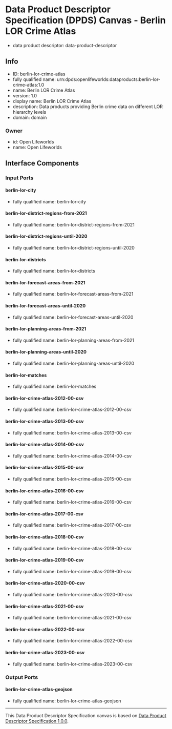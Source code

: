
# Data Product Descriptor Specification (DPDS) Canvas - Berlin LOR Crime Atlas

* data product descriptor: data-product-descriptor

## Info

* ID: berlin-lor-crime-atlas
* fully qualified name: urn:dpds:openlifeworlds:dataproducts:berlin-lor-crime-atlas:1.0
* name: Berlin LOR Crime Atlas
* version: 1.0
* display name: Berlin LOR Crime Atlas
* description: Data products providing Berlin crime data on different LOR hierarchy levels
* domain: domain
### Owner

* id: Open Lifeworlds
* name: Open Lifeworlds

## Interface Components

### Input Ports
#### berlin-lor-city
* fully qualified name: berlin-lor-city
#### berlin-lor-district-regions-from-2021
* fully qualified name: berlin-lor-district-regions-from-2021
#### berlin-lor-district-regions-until-2020
* fully qualified name: berlin-lor-district-regions-until-2020
#### berlin-lor-districts
* fully qualified name: berlin-lor-districts
#### berlin-lor-forecast-areas-from-2021
* fully qualified name: berlin-lor-forecast-areas-from-2021
#### berlin-lor-forecast-areas-until-2020
* fully qualified name: berlin-lor-forecast-areas-until-2020
#### berlin-lor-planning-areas-from-2021
* fully qualified name: berlin-lor-planning-areas-from-2021
#### berlin-lor-planning-areas-until-2020
* fully qualified name: berlin-lor-planning-areas-until-2020
#### berlin-lor-matches
* fully qualified name: berlin-lor-matches
#### berlin-lor-crime-atlas-2012-00-csv
* fully qualified name: berlin-lor-crime-atlas-2012-00-csv
#### berlin-lor-crime-atlas-2013-00-csv
* fully qualified name: berlin-lor-crime-atlas-2013-00-csv
#### berlin-lor-crime-atlas-2014-00-csv
* fully qualified name: berlin-lor-crime-atlas-2014-00-csv
#### berlin-lor-crime-atlas-2015-00-csv
* fully qualified name: berlin-lor-crime-atlas-2015-00-csv
#### berlin-lor-crime-atlas-2016-00-csv
* fully qualified name: berlin-lor-crime-atlas-2016-00-csv
#### berlin-lor-crime-atlas-2017-00-csv
* fully qualified name: berlin-lor-crime-atlas-2017-00-csv
#### berlin-lor-crime-atlas-2018-00-csv
* fully qualified name: berlin-lor-crime-atlas-2018-00-csv
#### berlin-lor-crime-atlas-2019-00-csv
* fully qualified name: berlin-lor-crime-atlas-2019-00-csv
#### berlin-lor-crime-atlas-2020-00-csv
* fully qualified name: berlin-lor-crime-atlas-2020-00-csv
#### berlin-lor-crime-atlas-2021-00-csv
* fully qualified name: berlin-lor-crime-atlas-2021-00-csv
#### berlin-lor-crime-atlas-2022-00-csv
* fully qualified name: berlin-lor-crime-atlas-2022-00-csv
#### berlin-lor-crime-atlas-2023-00-csv
* fully qualified name: berlin-lor-crime-atlas-2023-00-csv

### Output Ports
#### berlin-lor-crime-atlas-geojson
* fully qualified name: berlin-lor-crime-atlas-geojson


---
This Data Product Descriptor Specification canvas is based on [Data Product Descriptor Specification 1.0.0](https://dpds.opendatamesh.org/specifications/dpds/1.0.0/).